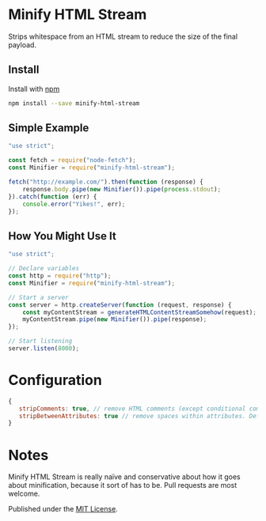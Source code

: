 # Minify HTML Stream

Strips whitespace from an HTML stream to reduce the size of the final payload.

## Install

Install with [npm](https://www.npmjs.com/package/minify-html-stream)

```bash
npm install --save minify-html-stream
```

## Simple Example

```js
"use strict";

const fetch = require("node-fetch");
const Minifier = require("minify-html-stream");

fetch("http://example.com/").then(function (response) {
    response.body.pipe(new Minifier()).pipe(process.stdout);
}).catch(function (err) {
    console.error("Yikes!", err);
});
```

## How You Might Use It
```js
"use strict";

// Declare variables
const http = require("http");
const Minifier = require("minify-html-stream");

// Start a server
const server = http.createServer(function (request, response) {
    const myContentStream = generateHTMLContentStreamSomehow(request);
    myContentStream.pipe(new Minifier()).pipe(response);
});

// Start listening
server.listen(8000);
```

# Configuration
```js
{
   stripComments: true, // remove HTML comments (except conditional comments). Default: true
   stripBetweenAttributes: true // remove spaces within attributes. Default: true
}
```

# Notes
Minify HTML Stream is really naïve and conservative about how it goes about minification, because it sort of has to be. Pull requests are most welcome.

Published under the [MIT License](http://opensource.org/licenses/MIT).
